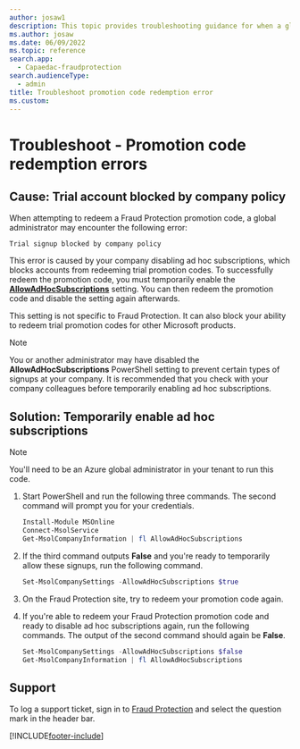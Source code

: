 ```yaml
---
author: josaw1
description: This topic provides troubleshooting guidance for when a global administrator encounters an error while attempting to redeem a Microsoft Dynamics 365 Fraud Protection promotion code.
ms.author: josaw
ms.date: 06/09/2022
ms.topic: reference
search.app: 
  - Capaedac-fraudprotection
search.audienceType:
  - admin
title: Troubleshoot promotion code redemption error
ms.custom:
---
```


# Troubleshoot - Promotion code redemption errors
## Cause: Trial account blocked by company policy

When attempting to redeem a Fraud Protection promotion code, a global administrator may encounter the following error: 

`Trial signup blocked by company policy`

This error is caused by your company disabling ad hoc subscriptions, which blocks accounts from redeeming trial promotion codes. To successfully redeem the promotion code, you must temporarily enable the **[AllowAdHocSubscriptions](/powershell/module/msonline/set-msolcompanysettings)** setting. You can then redeem the promotion code and disable the setting again afterwards.

This setting is not specific to Fraud Protection.  It can also block your ability to redeem trial promotion codes for other Microsoft products.

> [!NOTE] 
> You or another administrator may have disabled the **AllowAdHocSubscriptions** PowerShell setting to prevent certain types of signups at your company. It is recommended that you check with your company colleagues before temporarily enabling ad hoc subscriptions.

## Solution: Temporarily enable ad hoc subscriptions

> [!NOTE]
> You'll need to be an Azure global administrator in your tenant to run this code.

1. Start PowerShell and run the following three commands. The second command will prompt you for your credentials.

    ```PowerShell
    Install-Module MSOnline
    Connect-MsolService
    Get-MsolCompanyInformation | fl AllowAdHocSubscriptions
    ```

1. If the third command outputs **False** and you're ready to temporarily allow these signups, run the following command.

    ```PowerShell
    Set-MsolCompanySettings -AllowAdHocSubscriptions $true
    ```

1. On the Fraud Protection site, try to redeem your promotion code again.
1. If you're able to redeem your Fraud Protection promotion code and ready to disable ad hoc subscriptions again, run the following commands. The output of the second command should again be **False**.

    ```PowerShell
    Set-MsolCompanySettings -AllowAdHocSubscriptions $false
    Get-MsolCompanyInformation | fl AllowAdHocSubscriptions
    ```

## Support

To log a support ticket, sign in to [Fraud Protection](https://dfp.microsoft.com) and select the question mark in the header bar.

[!INCLUDE[footer-include](includes/footer-banner.md)]

